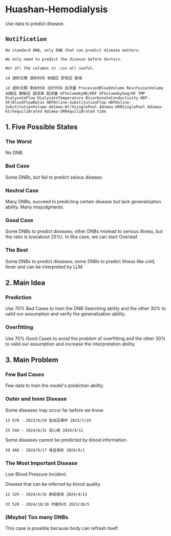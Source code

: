 # Huashan-Hemodialysis
Use data to predict disease.

## `Notification`
`No standard DNB, only DNB that can predict disease matters.`

`We only need to predict the disease before doctors.`

`Not all the columns in .csv all useful.`

`id 透析日期 透析时间 收缩压 舒张压 脉率`

`id 透析日期 剩余时间 治疗时间 血流量 ProcessedBloodVolume ReinfusionVolume 动脉压 静脉压 超滤率 超滤量 UFVolumebyHD/HDF UFVolumebySeq/HF TMP DialysateFlow DialysateTemperature BicarbonateConductivity HDF-UF/BloodFlowRatio HDFOnline-SubstitutionFlow HDFOnline-SubstitutionVolume Adimea-Kt/VsinglePool Adimea-URRSinglePool Adimea-Kt/VequiliBrated Adimea-URRequiliBrated time`

## 1. Five Possible States
### The Worst
No DNB.
### Bad Case
Some DNBs, but fail to predict seious disease.
### Neutral Case
Many DNBs, succeed in predicting certain disease but lack generalization ability. Many misjudgments.
### Good Case
Some DNBs to predict diseases; other DNBs mislead to serious illness, but the ratio is low(about 25%). In this case, we can start Overleaf.
### The Best
Some DNBs to predict diseases; some DNBs to predict illness like cold, fever and can be interpreted by LLM.

## 2. Main Idea
### Prediction
Use 70% Bad Cases to train the DNB Searching ability and the other 30% to valid our assumption and verify the generalization ability.
### Overfitting
Use 70% Good Cases to avoid the problem of overfitting and the other 30% to valid our assumption and increase the interpretation ability.

## 3. Main Problem
### Few Bad Cases
Few data to train the model's prediction ability.
### Outer and Inner Disease
Some diseases may occur far before we know.

`15 678 - 2023/8/29 低血压事件 2023/7/29`

`25 544 - 2024/8/31 冠心病 2024/4/11`

Some diseases cannot be predicted by blood information.

`39 468 - 2024/9/17 骨盆骨折 2024/9/1`

### The Most Important Disease
Low Blood Pressure Incident.

Disease that can be inferred by blood quality.

`12 329 - 2024/4/16 肺部感染 2024/4/13`

`33 520 - 2024/10/10 内瘘失功 2023/10/5`

### (Maybe) Too many DNBs
This case is possible because body can refresh itself.
